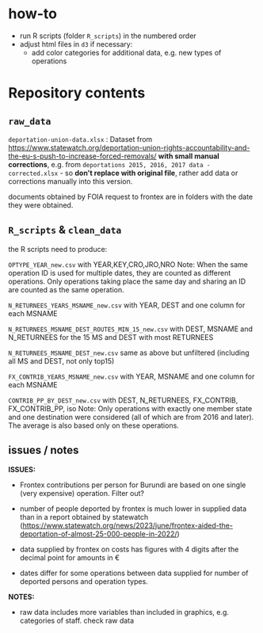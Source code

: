 # how-to

- run R scripts (folder `R_scripts`) in the numbered order
- adjust html files in `d3` if necessary:
	- add color categories for additional data, e.g. new types of operations

# Repository contents

## `raw_data`

`deportation-union-data.xlsx` : Dataset from https://www.statewatch.org/deportation-union-rights-accountability-and-the-eu-s-push-to-increase-forced-removals/ **with small manual corrections**, e.g. from `deportations 2015, 2016, 2017 data - corrected.xlsx` - so **don't replace with original file**, rather add data or corrections manually into this version.

documents obtained by FOIA request to frontex are in folders with the date they were obtained.

## `R_scripts` & `clean_data`

the R scripts need to produce:

`OPTYPE_YEAR_new.csv` with YEAR,KEY,CRO,JRO,NRO
Note: When the same operation ID is used for multiple dates, they are counted as different operations. Only operations taking place the same day and sharing an ID are counted as the same operation.

`N_RETURNEES_YEARS_MSNAME_new.csv` with YEAR, DEST and one column for each MSNAME

`N_RETURNEES_MSNAME_DEST_ROUTES_MIN_15_new.csv` with DEST, MSNAME and N_RETURNEES for the 15 MS and DEST with most RETURNEES

`N_RETURNEES_MSNAME_DEST_new.csv` same as above but unfiltered (including all MS and DEST, not only top15)

`FX_CONTRIB_YEARS_MSNAME_new.csv` with YEAR, MSNAME and one column for each MSNAME

`CONTRIB_PP_BY_DEST_new.csv` with DEST, N_RETURNEES, FX_CONTRIB, FX_CONTRIB_PP, iso
Note: Only operations with exactly one member state and one destination were considered (all of which are from 2016 and later). The average is also based only on these operations.

##  issues / notes

**ISSUES:**

- Frontex contributions per person for Burundi are based on one single (very expensive) operation. Filter out?

- number of people deported by frontex is much lower in supplied data than in a report obtained by statewatch (https://www.statewatch.org/news/2023/june/frontex-aided-the-deportation-of-almost-25-000-people-in-2022/)

- data supplied by frontex on costs has figures with 4 digits after the decimal point for amounts in €

- dates differ for some operations between data supplied for number of deported persons and operation types.

**NOTES:**

- raw data includes more variables than included in graphics, e.g. categories of staff. check raw data
